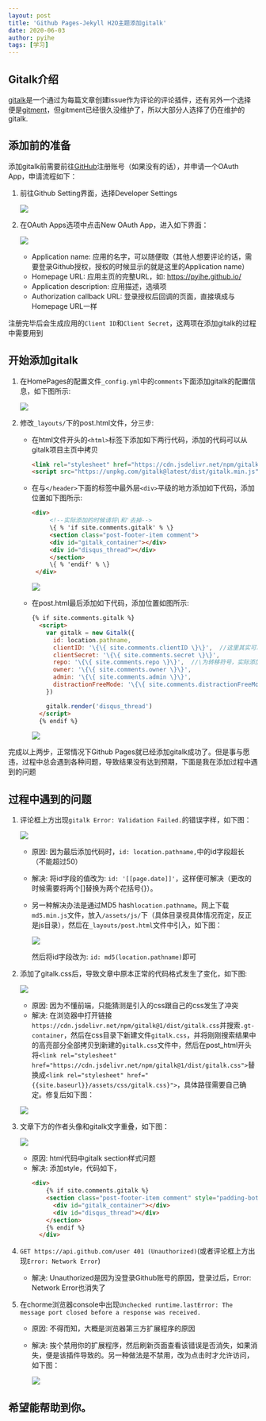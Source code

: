 ```yaml
---
layout: post
title: 'Github Pages-Jekyll H2O主题添加gitalk'
date: 2020-06-03
author: pyihe
tags: [学习]
---
```


## Gitalk介绍

[gitalk](https://github.com/gitalk/gitalk)是一个通过为每篇文章创建issue作为评论的评论插件，还有另外一个选择便是[gitment](https://github.com/imsun/gitment)，但gitment已经很久没维护了，所以大部分人选择了仍在维护的gitalk.

## 添加前的准备

添加gitalk前需要前往[GitHub]()注册账号（如果没有的话），并申请一个OAuth App，申请流程如下：
1. 前往Github Setting界面，选择Developer Settings

    ![](/assets/img/2020-06-05/setting.jpg)

2. 在OAuth Apps选项中点击New OAuth App，进入如下界面：

    ![](/assets/img/2020-06-05/oauth_app.jpg)
    
    * Application name: 应用的名字，可以随便取（其他人想要评论的话，需要登录Github授权，授权的时候显示的就是这里的Application name）
    * Homepage URL: 应用主页的完整URL，如: https://pyihe.github.io/
    * Application description: 应用描述，选填项
    * Authorization callback URL: 登录授权后回调的页面，直接填成与Homepage URL一样
    
注册完毕后会生成应用的`Client ID`和`Client Secret`，这两项在添加gitalk的过程中需要用到

## 开始添加gitalk

1. 在HomePages的配置文件`_config.yml`中的`comments`下面添加gitalk的配置信息，如下图所示: 
    
    ![](/assets/img/2020-06-05/config.jpg)

2. 修改`_layouts/`下的post.html文件，分三步:
    * 在html文件开头的`<html>`标签下添加如下两行代码，添加的代码可以从gitalk项目主页中拷贝
        ```html
        <link rel="stylesheet" href="https://cdn.jsdelivr.net/npm/gitalk@1/dist/gitalk.css">
        <script src="https://unpkg.com/gitalk@latest/dist/gitalk.min.js"></script>
        ```
   
   * 在与`</header>`下面的标签中最外层`<div>`平级的地方添加如下代码，添加位置如下图所示: 
        ```html
        <div>
             <!--实际添加的时候请将\和'去掉-->
             \{ % 'if site.comments.gitalk' % \}
             <section class="post-footer-item comment">
             <div id="gitalk_container"></div>
             <div id="disqus_thread"></div>
             </section>
             \{ % 'endif' % \}
         </div>
        ```
        ![](/assets/img/2020-06-05/div.jpg)
   
   * 在post.html最后添加如下代码，添加位置如图所示: 
        ```html
        {% if site.comments.gitalk %}
          <script>
            var gitalk = new Gitalk({
              id: location.pathname,
              clientID: '\{\{ site.comments.clientID \}\}',  //这里其实可以直接填值，但是考虑到页面安全性，还是通过配置的方式添加
              clientSecret: '\{\{ site.comments.secret \}\}', 
              repo: '\{\{ site.comments.repo \}\}',  //\为转移符号，实际添加的时候请将其去掉
              owner: '\{\{ site.comments.owner \}\}',
              admin: '\{\{ site.comments.admin \}\}',
              distractionFreeMode: '\{\{ site.comments.distractionFreeMode \}\}'
            })
        
            gitalk.render('disqus_thread')
          </script>
          {% endif %}
        ```
        ![](/assets/img/2020-06-05/js.jpg)
        
完成以上两步，正常情况下Github Pages就已经添加gitalk成功了。但是事与愿违，过程中总会遇到各种问题，导致结果没有达到预期，下面是我在添加过程中遇到的问题

## 过程中遇到的问题

1. 评论框上方出现`gitalk Error: Validation Failed.`的错误字样，如下图：

    ![](/assets/img/2020-06-05/QA1.jpg)
    
    * 原因: 因为最后添加代码时，`id: location.pathname,`中的id字段超长（不能超过50）
    * 解决: 将id字段的值改为: `id: '[[page.date]]'`，这样便可解决（更改的时候需要将两个[]替换为两个花括号{}）。
    * 另一种解决办法是通过MD5 hash`location.pathname`。网上下载`md5.min.js`文件，放入`/assets/js/`下（具体目录视具体情况而定，反正是js目录），然后在`_layouts/post.html`文件中引入，如下图：
        
        ![](/assets/img/2020-06-05/md5.jpg)
      
      然后将id字段改为: `id: md5(location.pathname)`即可
      
2. 添加了gitalk.css后，导致文章中原本正常的代码格式发生了变化，如下图: 
    
    ![](/assets/img/2020-06-05/code_css.jpg)
    
   * 原因: 因为不懂前端，只能猜测是引入的css跟自己的css发生了冲突
   * 解决: 在浏览器中打开链接`https://cdn.jsdelivr.net/npm/gitalk@1/dist/gitalk.css`并搜索`.gt-container`，然后在css目录下新建文件`gitalk.css`，并将刚刚搜索结果中的高亮部分全部拷贝到新建的`gitalk.css`文件中，然后在post_html开头将`<link rel="stylesheet" href="https://cdn.jsdelivr.net/npm/gitalk@1/dist/gitalk.css">`替换成`<link rel="stylesheet" href="{{site.baseurl}}/assets/css/gitalk.css}">`，具体路径需要自己确定。修复后如下图：
   
   ![](/assets/img/2020-06-05/code.jpg)
   
3. 文章下方的作者头像和gitalk文字重叠，如下图：
    
    ![](/assets/img/2020-06-05/head.jpg)
    
    * 原因: html代码中gitalk section样式问题
    * 解决: 添加style，代码如下，
        ```html
        <div>
            {% if site.comments.gitalk %}
            <section class="post-footer-item comment" style="padding-bottom: 4em">
              <div id="gitalk_container"></div>
              <div id="disqus_thread"></div>
            </section>
            {% endif %}
          </div>
        ```
4. `GET https://api.github.com/user 401 (Unauthorized)`(或者评论框上方出现`Error: Network Error`)
    * 解决: Unauthorized是因为没登录Github账号的原因，登录过后，Error: Network Error也消失了
    
5. 在chorme浏览器console中出现`Unchecked runtime.lastError: The message port closed before a response was received.`
    * 原因: 不得而知，大概是浏览器第三方扩展程序的原因
    * 解决: 挨个禁用你的扩展程序，然后刷新页面查看该错误是否消失，如果消失，便是该插件导致的。另一种做法是不禁用，改为点击时才允许访问，如下图：
    
        ![](/assets/img/2020-06-05/plug-in.jpg)

## 希望能帮助到你。
